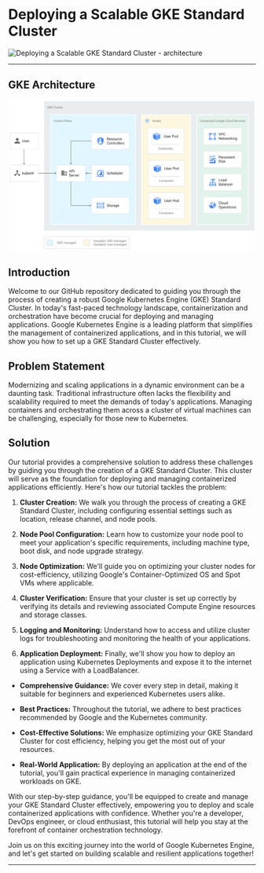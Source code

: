 # Deploying a Scalable GKE Standard Cluster

![Deploying a Scalable GKE Standard Cluster - architecture](architecture-diagram/YT-Thumbnail%20- Deploying%20Scalable%20GKE%20Standard%20Cluster.png)

---

## GKE Architecture

![GKE - architecture](architecture-diagram/gke-architecture.svg)

## Introduction

Welcome to our GitHub repository dedicated to guiding you through the process of creating a robust Google Kubernetes Engine (GKE) Standard Cluster. In today's fast-paced technology landscape, containerization and orchestration have become crucial for deploying and managing applications. Google Kubernetes Engine is a leading platform that simplifies the management of containerized applications, and in this tutorial, we will show you how to set up a GKE Standard Cluster effectively.

## Problem Statement

Modernizing and scaling applications in a dynamic environment can be a daunting task. Traditional infrastructure often lacks the flexibility and scalability required to meet the demands of today's applications. Managing containers and orchestrating them across a cluster of virtual machines can be challenging, especially for those new to Kubernetes.

## Solution

Our tutorial provides a comprehensive solution to address these challenges by guiding you through the creation of a GKE Standard Cluster. This cluster will serve as the foundation for deploying and managing containerized applications efficiently. Here's how our tutorial tackles the problem:

1. **Cluster Creation:** We walk you through the process of creating a GKE Standard Cluster, including configuring essential settings such as location, release channel, and node pools.

2. **Node Pool Configuration:** Learn how to customize your node pool to meet your application's specific requirements, including machine type, boot disk, and node upgrade strategy.

3. **Node Optimization:** We'll guide you on optimizing your cluster nodes for cost-efficiency, utilizing Google's Container-Optimized OS and Spot VMs where applicable.

4. **Cluster Verification:** Ensure that your cluster is set up correctly by verifying its details and reviewing associated Compute Engine resources and storage classes.

5. **Logging and Monitoring:** Understand how to access and utilize cluster logs for troubleshooting and monitoring the health of your applications.

6. **Application Deployment:** Finally, we'll show you how to deploy an application using Kubernetes Deployments and expose it to the internet using a Service with a LoadBalancer.

- **Comprehensive Guidance:** We cover every step in detail, making it suitable for beginners and experienced Kubernetes users alike.

- **Best Practices:** Throughout the tutorial, we adhere to best practices recommended by Google and the Kubernetes community.

- **Cost-Effective Solutions:** We emphasize optimizing your GKE Standard Cluster for cost efficiency, helping you get the most out of your resources.

- **Real-World Application:** By deploying an application at the end of the tutorial, you'll gain practical experience in managing containerized workloads on GKE.

With our step-by-step guidance, you'll be equipped to create and manage your GKE Standard Cluster effectively, empowering you to deploy and scale containerized applications with confidence. Whether you're a developer, DevOps engineer, or cloud enthusiast, this tutorial will help you stay at the forefront of container orchestration technology.

Join us on this exciting journey into the world of Google Kubernetes Engine, and let's get started on building scalable and resilient applications together!

---
